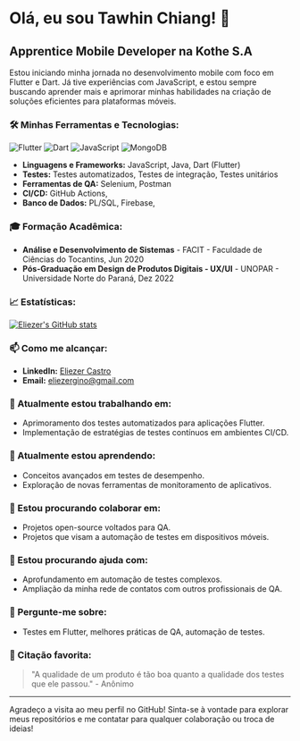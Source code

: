 # Olá, eu sou Tawhin Chiang! 👋

## Apprentice Mobile Developer na Kothe S.A

Estou iniciando minha jornada no desenvolvimento mobile com foco em Flutter e Dart. Já tive experiências com JavaScript, e estou sempre buscando aprender mais e aprimorar minhas habilidades na criação de soluções eficientes para plataformas móveis.

### 🛠️ Minhas Ferramentas e Tecnologias:
![Flutter](https://img.shields.io/badge/-Flutter-02569B?style=flat&logo=flutter)
![Dart](https://img.shields.io/badge/-Dart-0175C2?style=flat&logo=dart)
![JavaScript](https://img.shields.io/badge/-JavaScript-F7DF1E?style=flat&logo=javascript&logoColor=black)
![MongoDB](https://img.shields.io/badge/-MongoDB-47A248?style=flat&logo=mongodb&logoColor=white)

- **Linguagens e Frameworks:** JavaScript, Java, Dart (Flutter)
- **Testes:** Testes automatizados, Testes de integração, Testes unitários
- **Ferramentas de QA:** Selenium, Postman
- **CI/CD:** GitHub Actions,
- **Banco de Dados:** PL/SQL, Firebase,

### 🎓 Formação Acadêmica:

- **Análise e Desenvolvimento de Sistemas** - FACIT - Faculdade de Ciências do Tocantins, Jun 2020
- **Pós-Graduação em Design de Produtos Digitais - UX/UI** - UNOPAR - Universidade Norte do Paraná, Dez 2022

### 📈 Estatísticas:

[![Eliezer's GitHub stats](https://github-readme-stats.vercel.app/api?username=eliezercastro&show_icons=true&theme=tokyonight)](https://github.com/eliezercastro)

### 📫 Como me alcançar:

- **LinkedIn:** [Eliezer Castro](https://www.linkedin.com/in/eliezer-castro/)
- **Email:** eliezergino@gmail.com

### 🔭 Atualmente estou trabalhando em:

- Aprimoramento dos testes automatizados para aplicações Flutter.
- Implementação de estratégias de testes contínuos em ambientes CI/CD.

### 🌱 Atualmente estou aprendendo:

- Conceitos avançados em testes de desempenho.
- Exploração de novas ferramentas de monitoramento de aplicativos.

### 👯 Estou procurando colaborar em:

- Projetos open-source voltados para QA.
- Projetos que visam a automação de testes em dispositivos móveis.

### 🤔 Estou procurando ajuda com:

- Aprofundamento em automação de testes complexos.
- Ampliação da minha rede de contatos com outros profissionais de QA.

### 💬 Pergunte-me sobre:

- Testes em Flutter, melhores práticas de QA, automação de testes.

### 📖 Citação favorita:

> "A qualidade de um produto é tão boa quanto a qualidade dos testes que ele passou." - Anônimo

---

Agradeço a visita ao meu perfil no GitHub! Sinta-se à vontade para explorar meus repositórios e me contatar para qualquer colaboração ou troca de ideias!
